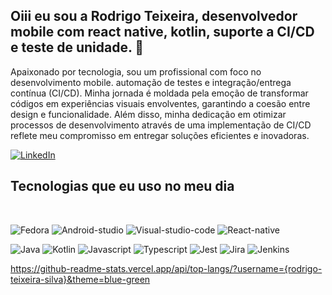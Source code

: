 ## Oiii eu sou a Rodrigo Teixeira, desenvolvedor mobile com react native, kotlin, suporte a CI/CD e teste de unidade. 👋

Apaixonado por tecnologia, sou um profissional com foco no desenvolvimento mobile. automação de testes e integração/entrega contínua (CI/CD). Minha jornada é moldada pela emoção de transformar códigos em experiências visuais envolventes, garantindo a coesão entre design e funcionalidade. Além disso, minha dedicação em otimizar processos de desenvolvimento através de uma implementação de CI/CD reflete meu compromisso em entregar soluções eficientes e inovadoras.

[![LinkedIn](https://img.shields.io/badge/linkedin-%230077B5.svg?style=for-the-badge&logo=linkedin&logoColor=white)](https://www.linkedin.com/in/rodrigo-teixeira-silva/)

## Tecnologias que eu uso no meu dia 

<div style="display: inline_block"><br>
 
![Fedora](https://img.shields.io/badge/Fedora-294172?style=for-the-badge&logo=fedora&logoColor=white) 
![Android-studio](https://img.shields.io/badge/Android_Studio-3DDC84?style=for-the-badge&logo=android-studio&logoColor=white)
![Visual-studio-code](https://img.shields.io/badge/Visual_Studio_Code-0078D4?style=for-the-badge&logo=visual%20studio%20code&logoColor=white)
![React-native](https://img.shields.io/badge/React_Native-20232A?style=for-the-badge&logo=react&logoColor=61DAFB)  

![Java](https://img.shields.io/badge/Java-ED8B00?style=for-the-badge&logo=openjdk&logoColor=white)
![Kotlin](https://img.shields.io/badge/Kotlin-0095D5?&style=for-the-badge&logo=kotlin&logoColor=white)
![Javascript](https://img.shields.io/badge/JavaScript-F7DF1E?style=for-the-badge&logo=javascript&logoColor=black)
![Typescript](https://img.shields.io/badge/TypeScript-007ACC?style=for-the-badge&logo=typescript&logoColor=white)
![Jest](https://img.shields.io/badge/Jest-323330?style=for-the-badge&logo=Jest&logoColor=white)
![Jira](https://img.shields.io/badge/Jira-0052CC?style=for-the-badge&logo=Jira&logoColor=white)
![Jenkins](https://img.shields.io/badge/Jenkins-D24939?style=for-the-badge&logo=Jenkins&logoColor=white)<br>

https://github-readme-stats.vercel.app/api/top-langs/?username={rodrigo-teixeira-silva}&theme=blue-green


</div>

 




